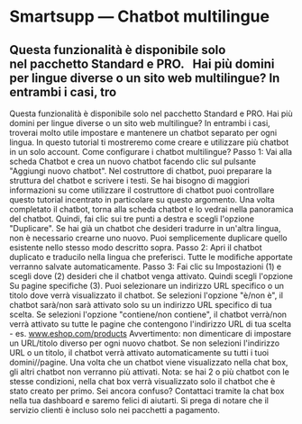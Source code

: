 # Smartsupp — Chatbot multilingue
## Questa funzionalità è disponibile solo nel pacchetto Standard e PRO.   Hai più domini per lingue diverse o un sito web multilingue? In entrambi i casi, tro
Questa funzionalità è disponibile solo nel pacchetto Standard e PRO.
Hai più domini per lingue diverse o un sito web multilingue? In entrambi i casi, troverai molto utile impostare e mantenere un chatbot separato per ogni lingua. In questo tutorial ti mostreremo come creare e utilizzare più chatbot in un solo account.
Come configurare i chatbot multilingue? 
Passo 1: Vai alla scheda Chatbot e crea un nuovo chatbot facendo clic sul pulsante "Aggiungi nuovo chatbot". Nel costruttore di chatbot, puoi preparare la struttura del chatbot e scrivere i testi. Se hai bisogno di maggiori informazioni su come utilizzare il costruttore di chatbot puoi controllare questo tutorial incentrato in particolare su questo argomento.
Una volta completato il chatbot, torna alla scheda chatbot e lo vedrai nella panoramica del chatbot. Quindi, fai clic sui tre punti a destra e scegli l'opzione "Duplicare".
Se hai già un chatbot che desideri tradurre in un'altra lingua, non è necessario crearne uno nuovo. Puoi semplicemente duplicare quello esistente nello stesso modo descritto sopra. 
Passo 2: Apri il chatbot duplicato e traducilo nella lingua che preferisci. Tutte le modifiche apportate verranno salvate automaticamente.
Passo 3: Fai clic su Impostazioni (1) e scegli dove (2) desideri che il chatbot venga attivato. Quindi scegli l'opzione Su pagine specifiche (3). Puoi selezionare un indirizzo URL specifico o un titolo dove verrà visualizzato il chatbot.
Se selezioni l'opzione "è/non è", il chatbot sarà/non sarà attivato solo su un indirizzo URL specifico di tua scelta. Se selezioni l'opzione "contiene/non contiene", il chatbot verrà/non verrà attivato su tutte le pagine che contengono l'indirizzo URL di tua scelta - es. www.eshop.com/products
Avvertimento: non dimenticare di impostare un URL/titolo diverso per ogni nuovo chatbot. Se non selezioni l'indirizzo URL o un titolo, il chatbot verrà attivato automaticamente su tutti i tuoi domini//pagine. Una volta che un chatbot viene visualizzato nella chat box, gli altri chatbot non verranno più attivati.
Nota: se hai 2 o più chatbot con le stesse condizioni, nella chat box verrà visualizzato solo il chatbot che è stato creato per primo.
Sei ancora confuso? Contattaci tramite la chat box nella tua dashboard e saremo felici di aiutarti. Si prega di notare che il servizio clienti è incluso solo nei pacchetti a pagamento.

